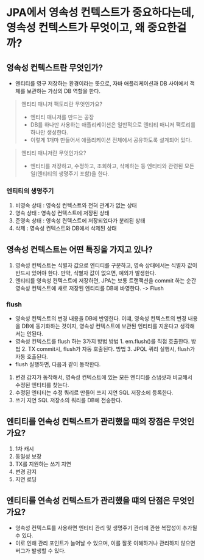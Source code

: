 # JPA에서 영속성 컨텍스트가 중요하다는데, 영속성 컨텍스트가 무엇이고, 왜 중요한걸까?
## 영속성 컨텍스트란 무엇인가?
- 엔티티를 영구 저장하는 환경이라는 뜻으로, 자바 애플리케이션과 DB 사이에서 객체를 보관하는 가상의 DB 역할을 한다. 

> 엔티티 매니저 팩토리란 무엇인가요?
> - 엔티티 매니저를 만드는 공장
> - DB를 하나만 사용하는 애플리케이션은 일반적으로 엔티티 매니저 팩토리를 하나만 생성한다.
> - 이렇게 1개마 만들어서 애플리케이션 전체에서 공유하도록 설계되어 있다.


> 엔티티 매니저란 무엇인가요?
> - 엔티티를 저장하고, 수정하고, 조회하고, 삭제하는 등 엔티티와 관련된 모든일(엔티티의 생명주기 포함)을 한다.

### 엔티티의 생명주기
1. 비영속 상태 : 영속성 컨텍스트와 전혀 관계가 없는 상태
2. 영속 상태 : 영속성 컨텍스트에 저장된 상태
3. 준영속 상태 : 영속성 컨텍스트에 저장되었다가 분리된 상태
4. 삭제 : 영속성 컨텍스트와 DB에서 삭제된 상태


## 영속성 컨텍스트는 어떤 특징을 가지고 있나?
1. 영속성 컨텍스트는 식별자 값으로 엔티티를 구분하고, 영속 상태에서는 식별자 값이 반드시 있어야 한다. 만약, 식별자 값이 없으면, 예외가 발생한다.
2. 엔티티를 영속성 컨텍스트에 저장하면, JPA는 보통 트랜잭션을 commit 하는 순간 영속성 컨텍스트에 새로 저장된 엔티티를 DB에 바영한다. -> Flush

### flush
- 영속성 컨텍스트의 변경 내용을 DB에 반영한다. 이떄, 영속성 컨텍스트의 변경 내용을 DB에 동기화하는 것이지, 영속성 컨텍스트에 보관된 엔티티를 지운다고 생각해서는 안된다.
- 영속성 컨텍스트를 flush 하는 3가지 방법
방법 1. em.flush()를 직접 호출한다.
방법 2. TX commit시, flush가 자동 호출된다.
방법 3. JPQL 쿼리 실행시, flush가 자동 호출된다.
- flush 실행하면, 다음과 같이 동작한다.
1. 변경 감지가 동작해서, 영속성 컨텍스트에 있는 모든 엔티티를 스냅샷과 비교해서 수정된 엔티티를 찾는다.
2. 수정된 엔티티는 수정 쿼리르 만들어 쓰지 지연 SQL 저장소에 등록한다.
3. 쓰기 지연 SQL 저장소의 쿼리를 DB에 전송한다.

## 엔티티를 연속성 컨텍스트가 관리했을 떄의 장점은 무엇인가요?
1. 1차 캐시
2. 동일성 보장
3. TX를 지원하는 쓰기 지연
4. 변경 감지
5. 지연 로딩

## 엔티티를 연속성 컨텍스트가 관리했을 떄의 단점은 무엇인가요?
- 영속성 컨텍스트를 사용하면 엔티티 관리 및 생명주기 관리에 관한 복잡성이 추가될 수 있다.
- 이로 인해 관리 포인트가 늘어날 수 있으며, 이를 잘못 이해하거나 관리하지 않으면 버그가 발생할 수 있다. 
